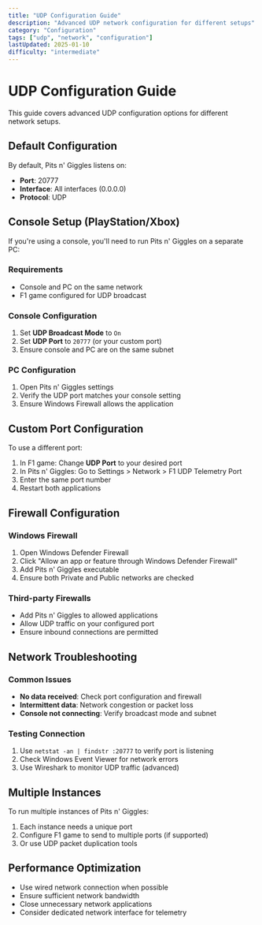 ```yaml
---
title: "UDP Configuration Guide"
description: "Advanced UDP network configuration for different setups"
category: "Configuration"
tags: ["udp", "network", "configuration"]
lastUpdated: 2025-01-10
difficulty: "intermediate"
---
```


# UDP Configuration Guide

This guide covers advanced UDP configuration options for different network setups.

## Default Configuration

By default, Pits n' Giggles listens on:
- **Port**: 20777
- **Interface**: All interfaces (0.0.0.0)
- **Protocol**: UDP

## Console Setup (PlayStation/Xbox)

If you're using a console, you'll need to run Pits n' Giggles on a separate PC:

### Requirements
- Console and PC on the same network
- F1 game configured for UDP broadcast

### Console Configuration
1. Set **UDP Broadcast Mode** to `On`
2. Set **UDP Port** to `20777` (or your custom port)
3. Ensure console and PC are on the same subnet

### PC Configuration
1. Open Pits n' Giggles settings
2. Verify the UDP port matches your console setting
3. Ensure Windows Firewall allows the application

## Custom Port Configuration

To use a different port:

1. In F1 game: Change **UDP Port** to your desired port
2. In Pits n' Giggles: Go to Settings > Network > F1 UDP Telemetry Port
3. Enter the same port number
4. Restart both applications

## Firewall Configuration

### Windows Firewall
1. Open Windows Defender Firewall
2. Click "Allow an app or feature through Windows Defender Firewall"
3. Add Pits n' Giggles executable
4. Ensure both Private and Public networks are checked

### Third-party Firewalls
- Add Pits n' Giggles to allowed applications
- Allow UDP traffic on your configured port
- Ensure inbound connections are permitted

## Network Troubleshooting

### Common Issues
- **No data received**: Check port configuration and firewall
- **Intermittent data**: Network congestion or packet loss
- **Console not connecting**: Verify broadcast mode and subnet

### Testing Connection
1. Use `netstat -an | findstr :20777` to verify port is listening
2. Check Windows Event Viewer for network errors
3. Use Wireshark to monitor UDP traffic (advanced)

## Multiple Instances

To run multiple instances of Pits n' Giggles:

1. Each instance needs a unique port
2. Configure F1 game to send to multiple ports (if supported)
3. Or use UDP packet duplication tools

## Performance Optimization

- Use wired network connection when possible
- Ensure sufficient network bandwidth
- Close unnecessary network applications
- Consider dedicated network interface for telemetry